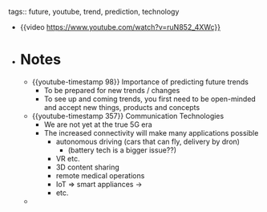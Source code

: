 tags:: future, youtube, trend, prediction, technology

- {{video https://www.youtube.com/watch?v=ruN852_4XWc}}
- # Notes
	- {{youtube-timestamp 98}} Importance of predicting future trends
		- To be prepared for new trends / changes
		- To see up and coming trends, you first need to be open-minded and accept new things, products and concepts
	- {{youtube-timestamp 357}} Communication Technologies
		- We are not yet at the true 5G era
		- The increased connectivity will make many applications possible
			- autonomous driving (cars that can fly, delivery by dron)
				- (battery tech is a bigger issue??)
			- VR etc.
			- 3D content sharing
			- remote medical operations
			- IoT => smart appliances ->
			- etc.
	-